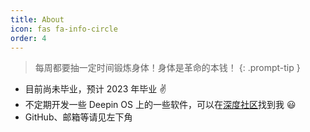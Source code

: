 ```yaml
---
title: About
icon: fas fa-info-circle
order: 4
---
```


> 每周都要抽一定时间锻炼身体！身体是革命的本钱！
{: .prompt-tip }

* 目前尚未毕业，预计 2023 年毕业 ✌️
* 不定期开发一些 Deepin OS 上的一些软件，可以在[深度社区](https://bbs.deepin.org/user/229957)找到我 😃
* GitHub、邮箱等请见左下角
